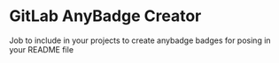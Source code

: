 # GitLab AnyBadge Creator

Job to include in your projects to create anybadge badges for posing in your README file